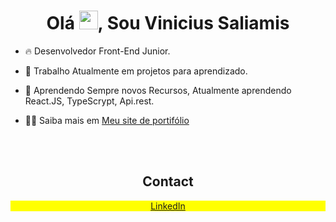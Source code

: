 <h1 align="center">Olá <img src="https://raw.githubusercontent.com/kaueMarques/kaueMarques/master/hi.gif" height="30px">, Sou Vinicius Saliamis</h1>
<p align="center"></p>

- 🔥 Desenvolvedor Front-End Junior.

- 🔭 Trabalho Atualmente em projetos para aprendizado.

- 🌱 Aprendendo Sempre novos Recursos, Atualmente aprendendo React.JS, TypeScrypt, Api.rest.

- 👨‍💻 Saiba mais em [Meu site de portifólio](https://vinisali.github.io/portifolio-pessoal/)
<br>

<br>
<h2 align="center"> Contact </h2>

<p align="center" style="background:yellow">
<a href="https://www.linkedin.com/in/viniciussaliamis/" target="_blank">
  LinkedIn
</a>

<!--
- 👋 Hi, I’m @ViniSali
- 👀 I’m interested in ...
- 🌱 I’m currently learning ...
- 💞️ I’m looking to collaborate on ...
- 📫 How to reach me ...

<!---
ViniSali/ViniSali is a ✨ special ✨ repository because its `README.md` (this file) appears on your GitHub profile.
You can click the Preview link to take a look at your changes.
--->
